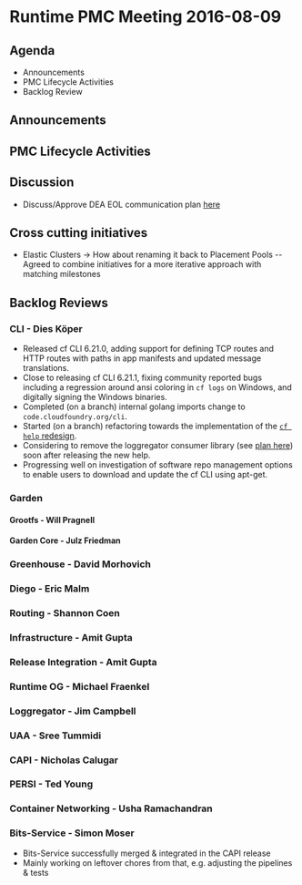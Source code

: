 # Runtime PMC Meeting 2016-08-09

## Agenda
* Announcements
* PMC Lifecycle Activities
* Backlog Review

## Announcements


## PMC Lifecycle Activities


## Discussion
- Discuss/Approve DEA EOL communication plan [here](https://docs.google.com/document/d/1L6behogKHG5GCs1suB-BLplb6_xB9L4LK0U0pAkuhYc/edit#)

## Cross cutting initiatives
- Elastic Clusters -> How about renaming it back to Placement Pools
-- Agreed to combine initiatives for a more iterative approach with matching milestones

## Backlog Reviews

### CLI - Dies Köper
- Released cf CLI 6.21.0, adding support for defining TCP routes and HTTP routes with paths in app manifests and updated message translations.
- Close to releasing cf CLI 6.21.1, fixing community reported bugs including a regression around ansi coloring in `cf logs` on Windows, and digitally signing the Windows binaries.
- Completed (on a branch) internal golang imports change to `code.cloudfoundry.org/cli`.
- Started (on a branch) refactoring towards the implementation of the [`cf help` redesign](https://docs.google.com/spreadsheets/d/1YasoPyhuajxcecV0QuFAtvnscR0ZZ1_vterDVXY8qDM/edit?usp=sharing).
- Considering to remove the loggregator consumer library (see [plan here](https://lists.cloudfoundry.org/archives/list/cf-dev@lists.cloudfoundry.org/message/JISQUXZVSRQELIFWAJ7GIY2YSUWQLXE7/)) soon after releasing the new help.
- Progressing well on investigation of software repo management options to enable users to download and update the cf CLI using apt-get.

### Garden

#### Grootfs - Will Pragnell

#### Garden Core - Julz Friedman

### Greenhouse - David Morhovich

### Diego - Eric Malm

### Routing - Shannon Coen

### Infrastructure - Amit Gupta

### Release Integration - Amit Gupta

### Runtime OG - Michael Fraenkel

### Loggregator - Jim Campbell

### UAA - Sree Tummidi

### CAPI - Nicholas Calugar

### PERSI - Ted Young

### Container Networking - Usha Ramachandran

### Bits-Service - Simon Moser

- Bits-Service successfully merged & integrated in the CAPI release
- Mainly working on leftover chores from that, e.g. adjusting the pipelines & tests 

